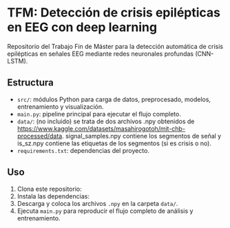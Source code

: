# TFM: Detección de crisis epilépticas en EEG con deep learning

Repositorio del Trabajo Fin de Máster para la detección automática de crisis epilépticas en señales EEG mediante redes neuronales profundas (CNN-LSTM).

## Estructura

- `src/`: módulos Python para carga de datos, preprocesado, modelos, entrenamiento y visualización.
- `main.py`: pipeline principal para ejecutar el flujo completo.
- `data/`: (no incluido) se trata de dos archivos .npy obtenidos de https://www.kaggle.com/datasets/masahirogotoh/mit-chb-processed/data. signal_samples.npy contiene los segmentos de señal y is_sz.npy contiene las etiquetas de los segmentos (si es crisis o no).
- `requirements.txt`: dependencias del proyecto.

## Uso

1. Clona este repositorio:
2. Instala las dependencias:
3. Descarga y coloca los archivos `.npy` en la carpeta `data/`.
4. Ejecuta `main.py` para reproducir el flujo completo de análisis y entrenamiento.


